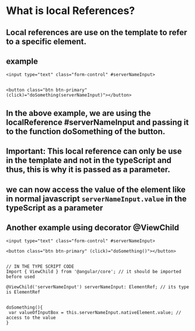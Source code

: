 # What is local References?

## Local references are use on the template to refer to a specific element.

## example
```
<input type="text" class="form-control" #serverNameInput>


<button class="btn btn-primary" (click)="doSomething(serverNameInput)"></button>
```

## In the above example, we are using the localReference #serverNameInput and passing it to the function doSomething of the button.
## Important:  This local reference can only be use in the template and not in the typeScript and thus, this is why it is passed as a parameter.
## we can now access the value of the element like in normal javascript `serverNameInput.value` in the typeScript as a parameter

## Another example using decorator @ViewChild

```
<input type="text" class="form-control" #serverNameInput>

<button class="btn btn-primary" (click)="doSomething()"></button>


// IN THE TYPE SCRIPT CODE
Import { ViewChild } from '@angular/core'; // it should be imported before used

@ViewChild('serverNameInput') serverNameInput: ElementRef; // its type is ElementRef


doSomething(){
 var valueOfInputBox = this.serverNameInput.nativeElement.value; // access to the value
}

```
